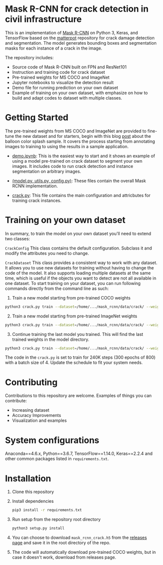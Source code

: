 # Mask R-CNN for crack detection in civil infrastructure
This is an implementation of [Mask R-CNN](https://arxiv.org/abs/1703.06870) on Python 3, Keras, and TensorFlow based on the [matterpot](https://github.com/matterport/Mask_RCNN) repository for crack damage detection and segmentation. The model generates bounding boxes and segmentation masks for each instance of a crack in the image.

The repository includes:
* Source code of Mask R-CNN built on FPN and ResNet101
* Instruction and training code for crack dataset
* Pre-trained weights for MS COCO and ImageNet
* Jupyter notebooks to visualize the detection result
* Demo file for running prediction on your own dataset
* Example of training on your own dataset, with emphasize on how to build and adapt codes to dataset with multiple classes.

# Getting Started
The pre-trained weights from MS COCO and ImageNet are provided to fine-tune the new dataset and for starters, begin with this blog [post](https://engineering.matterport.com/splash-of-color-instance-segmentation-with-mask-r-cnn-and-tensorflow-7c761e238b46) about the balloon color splash sample. It covers the process starting from annotating images to training to using the results in a sample application.

* [demo.ipynb](https://github.com/rakehsaleem/Custom_Mask_RCNN/blob/master/crack/demo.ipynb): This is the easiest way to start and it shows an example of using a model pre-trained on crack dataset to segment your own images. It includes code to run crack detection and instance segmentation on arbitrary images.
* [(model.py, utils.py, config.py)](https://github.com/rakehsaleem/Custom_Mask_RCNN/tree/master/mrcnn): These files contain the overall Mask RCNN implementation.

* [crack.py](https://github.com/rakehsaleem/Custom_Mask_RCNN/blob/master/crack/crack.py): This file contains the main configuration and attricbutes for training crack instances.

# Training on your own dataset
In summary, to train the model on your own dataset you'll need to extend two classes:

```CrackConfig``` This class contains the default configuration. Subclass it and modify the attributes you need to change.

```CrackDataset``` This class provides a consistent way to work with any dataset. It allows you to use new datasets for training without having to change the code of the model. It also supports loading multiple datasets at the same time, which is useful if the objects you want to detect are not all available in one dataset.
To start training on your dataset, you can run following commands directly from the command line as such:

1. Train a new model starting from pre-trained COCO weights
```bash
python3 crack.py train --dataset=/home/.../mask_rcnn/data/crack/ --weights=coco  
```
2. Train a new model starting from pre-trained ImageNet weights
```bash
python3 crack.py train --dataset=/home/.../mask_rcnn/data/crack/ --weights=imagenet
```
3. Continue training the last model you trained. This will find the last trained weights in the model directory.
```bash
python3 crack.py train --dataset=/home/.../mask_rcnn/data/crack/ --weights=last
```
The code in the ```crack.py``` is set to train for 240K steps (300 epochs of 800) with a batch size of 4. Update the schedule to fit your system needs. 

# Contributing
Contributions to this repository are welcome. Examples of things you can contribute:

* Increasing dataset
* Accuracy Improvements
* Visualization and examples

# System configurations
Anaconda==4.6.x, Python==3.6.7, TensorFlow==1.14.0, Keras==2.2.4 and other common packages listed in ```requirements.txt```.

# Installation
1. Clone this repository
2. Install dependencies

   ```bash
   pip3 install -r requirements.txt
   ```

3. Run setup from the repository root directory

   ```bash
   python3 setup.py install
   ```
4. You can choose to download ```mask_rcnn_crack.h5``` from the [releases page](https://github.com/rakehsaleem/Custom_Mask_RCNN/releases) and save it in the root directory of the repo.
5. The code will automatically download pre-trained COCO weights, but in case it doesn't work, download from releases page.
